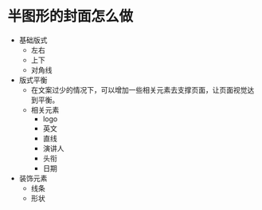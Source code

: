 # 半图形的封面怎么做

- 基础版式
  - 左右
  - 上下
  - 对角线
- 版式平衡
  - 在文案过少的情况下，可以增加一些相关元素去支撑页面，让页面视觉达到平衡。
  - 相关元素
    - logo
    - 英文
    - 直线
    - 演讲人
    - 头衔
    - 日期
- 装饰元素
  - 线条
  - 形状

